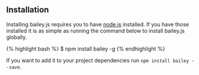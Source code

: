 ## Installation
Installing bailey.js requires you to have [node.js](http://nodejs.org/) installed. If you have those installed it is as simple as running the command below to install bailey.js globally.

{% highlight bash %}
  $ npm install bailey -g
{% endhighlight %}

If you want to add it to your project dependencies run `npm install bailey --save`.
